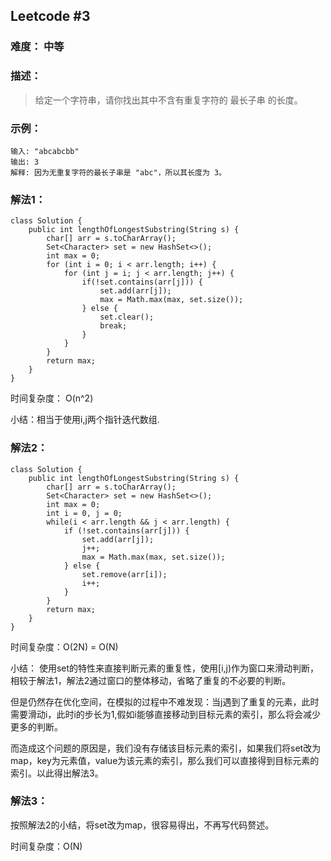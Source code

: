## Leetcode #3

### 难度： 中等

### 描述：

> 给定一个字符串，请你找出其中不含有重复字符的 最长子串 的长度。

### 示例：

```
输入: "abcabcbb"
输出: 3 
解释: 因为无重复字符的最长子串是 "abc"，所以其长度为 3。
```

### 解法1：

```
class Solution {
    public int lengthOfLongestSubstring(String s) {
        char[] arr = s.toCharArray();
        Set<Character> set = new HashSet<>();
        int max = 0;
        for (int i = 0; i < arr.length; i++) {
            for (int j = i; j < arr.length; j++) {
                if(!set.contains(arr[j])) {
                    set.add(arr[j]);
                    max = Math.max(max, set.size());
                } else {
                    set.clear();
                    break;
                }
            }
        }
        return max;
    }
}
```

时间复杂度： O(n^2)

小结：相当于使用i,j两个指针迭代数组.

### 解法2：

```
class Solution {
    public int lengthOfLongestSubstring(String s) {
        char[] arr = s.toCharArray();
        Set<Character> set = new HashSet<>();
        int max = 0;
        int i = 0, j = 0;
        while(i < arr.length && j < arr.length) {
            if (!set.contains(arr[j])) {
                set.add(arr[j]);
                j++;
                max = Math.max(max, set.size());
            } else {
                set.remove(arr[i]);
                i++;
            }
        }
        return max;
    }
}
```

时间复杂度：O(2N) = O(N)

小结： 使用set的特性来直接判断元素的重复性，使用[i,j)作为窗口来滑动判断，相较于解法1，解法2通过窗口的整体移动，省略了重复的不必要的判断。

但是仍然存在优化空间，在模拟的过程中不难发现：当j遇到了重复的元素，此时需要滑动i，此时i的步长为1,假如i能够直接移动到目标元素的索引，那么将会减少更多的判断。

而造成这个问题的原因是，我们没有存储该目标元素的索引，如果我们将set改为map，key为元素值，value为该元素的索引，那么我们可以直接得到目标元素的索引。以此得出解法3。

### 解法3：

按照解法2的小结，将set改为map，很容易得出，不再写代码赘述。

时间复杂度：O(N)

